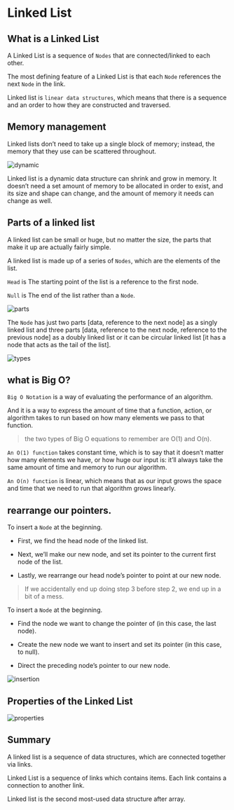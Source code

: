 # Linked List

## What is a Linked List

A Linked List is a sequence of `Nodes` that are connected/linked to each other.

The most defining feature of a Linked List is that each `Node` references the next `Node` in the link.

Linked list is `linear data structures`, which means that there is a sequence and an order to how they are constructed and traversed.

## Memory management

Linked lists don’t need to take up a single block of memory; instead, the memory that they use can be scattered throughout.

![dynamic](./1.png)

Linked list is a dynamic data structure can shrink and grow in memory. It doesn’t need a set amount of memory to be allocated in order to exist, and its size and shape can change, and the amount of memory it needs can change as well.

## Parts of a linked list

A linked list can be small or huge, but no matter the size, the parts that make it up are actually fairly simple.

A linked list is made up of a series of `Nodes`, which are the elements of the list.

`Head` is The starting point of the list is a reference to the first node.

`Null` is The end of the list rather than a `Node`.

![parts](./2.png)

The `Node` has just two parts [data, reference to the next node] as a singly linked list and three parts [data, reference to the next node, reference to the previous node] as a doubly linked list or it can be circular linked list [it has a node that acts as the tail of the list].

![types](./3.png)

## what is Big O?

`Big O Notation` is a way of evaluating the performance of an algorithm.

And it is a way to express the amount of time that a function, action, or algorithm takes to run based on how many elements we pass to that function.

> the two types of Big O equations to remember are O(1) and O(n).

`An O(1) function` takes constant time, which is to say that it doesn’t matter how many elements we have, or how huge our input is: it’ll always take the same amount of time and memory to run our algorithm.

`An O(n) function` is linear, which means that as our input grows the space and time that we need to run that algorithm grows linearly.

## rearrange our pointers.

To insert a `Node` at the beginning.

- First, we find the head node of the linked list.

- Next, we’ll make our new node, and set its pointer to the current first node of the list.

- Lastly, we rearrange our head node’s pointer to point at our new node.

> If we accidentally end up doing step 3 before step 2, we end up in a bit of a mess.

To insert a `Node` at the beginning.

- Find the node we want to change the pointer of (in this case, the last node).

- Create the new node we want to insert and set its pointer (in this case, to null).

- Direct the preceding node’s pointer to our new node.

![insertion](./4.png)

## Properties of the Linked List

![properties](./5.png)

## Summary

A linked list is a sequence of data structures, which are connected together via links.

Linked List is a sequence of links which contains items. Each link contains a connection to another link.

Linked list is the second most-used data structure after array.
